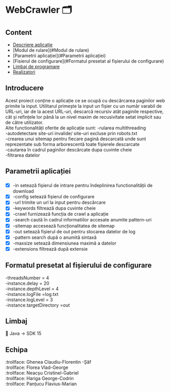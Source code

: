 # WebCrawler :card_index_dividers:

## Content
- [Descriere aplicație](#Introducere)
- [Modul de rulare](#Modul de rulare)
- [Parametrii aplicației](#Parametrii aplicației)
- [Fisierul de configurare](#Formatul presetat al fișierului de configurare)
- [Limbaj de programare](#Limbaj)
- [Realizatori](#Echipa)



## Introducere
Acest proiect conține o aplicație ce se ocupă cu descărcarea paginilor web primite la input. Utilitarul primește la input un fișier cu un număr varabil de URL-uri, iar de la acest URL-uri, descarcă recursiv atât paginile respective, cât și refințele lor până la un nivel maxim de recusivitate setat implicit sau de către utilizator.
<br />
Alte functionalități oferite de aplicație sunt:
-rularea multithreading
<br />
-autodetectare site-uri invalide/ site-uri excluse prin robots.txt
<br />
-crearea unui sitemap pentru fiecare pagină descarcată unde sunt reprezentate sub forma arborescentă toate fișierele descarcate
<br />
-cautarea în cadrul paginilor descărcate dupa cuvinte cheie
<br />
-filtrarea datelor
<br />

## Parametrii aplicației
###
- [x] -in setează fișierul de intrare pentru îndeplinirea functionalității de download
- [x] -config setează fișierul de configurare
- [x] -url trimite un url la input pentru descărcare
- [x] -keywords filtrează dupa cuvinte cheie
- [x] -crawl furnizează funcția de crawl a aplicație
- [x] -search caută în cadrul informatiilor accesate anumite pattern-uri
- [x] -sitemap accesează funcționalitatea de sitemap
- [x] -out setează fișierul de out pentru stocarea datelor de log
- [x] -pattern search după o anumită sintaxă
- [x] -maxsize setează dimensiunea maximă a datelor
- [x] -extensions filtrează după extensie

## Formatul presetat al fișierului de configurare
-threadsNumber = 4
<br />
-instance.delay = 20
<br />
-instance.depthLevel = 4
<br />
-instance.logFile =log.txt
<br />
-instance.logLevel = 3
<br />
-instance.targetDirectory =out
<br />

## Limbaj
:memo: Java -> SDK 15

## Echipa

:trollface: Ghenea Claudiu-Florentin -Șăf
<br />
:trollface: Florea Vlad-George
<br />
:trollface:	Neacșu Cristinel-Gabriel
<br />
:trollface: Hariga George-Codrin
<br />
:trollface: Panțucu Flavius-Marian